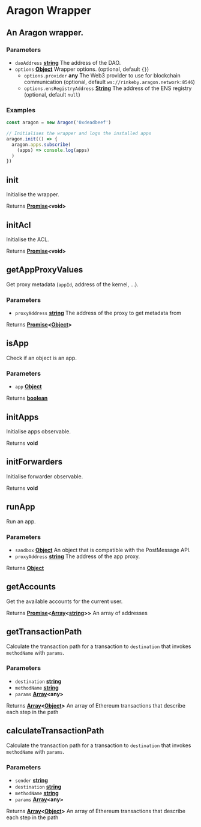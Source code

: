 # Aragon Wrapper

## An Aragon wrapper.

### **Parameters**

-   `daoAddress` **[string](https://developer.mozilla.org/docs/Web/JavaScript/Reference/Global_Objects/String)** The address of the DAO.
-   `options` **[Object](https://developer.mozilla.org/docs/Web/JavaScript/Reference/Global_Objects/Object)** Wrapper options. (optional, default `{}`)
    -   `options.provider` **any** The Web3 provider to use for blockchain communication (optional, default `ws://rinkeby.aragon.network:8546`)
    -   `options.ensRegistryAddress` **[String](https://developer.mozilla.org/docs/Web/JavaScript/Reference/Global_Objects/String)** The address of the ENS registry (optional, default `null`)

### **Examples**

```javascript
const aragon = new Aragon('0xdeadbeef')

// Initialises the wrapper and logs the installed apps
aragon.init(() => {
  aragon.apps.subscribe(
    (apps) => console.log(apps)
  )
})
```

## init

Initialise the wrapper.

Returns **[Promise](https://developer.mozilla.org/docs/Web/JavaScript/Reference/Global_Objects/Promise)&lt;void>**

## initAcl

Initialise the ACL.

Returns **[Promise](https://developer.mozilla.org/docs/Web/JavaScript/Reference/Global_Objects/Promise)&lt;void>**

## getAppProxyValues

Get proxy metadata (`appId`, address of the kernel, ...).

### **Parameters**

-   `proxyAddress` **[string](https://developer.mozilla.org/docs/Web/JavaScript/Reference/Global_Objects/String)** The address of the proxy to get metadata from

Returns **[Promise](https://developer.mozilla.org/docs/Web/JavaScript/Reference/Global_Objects/Promise)&lt;[Object](https://developer.mozilla.org/docs/Web/JavaScript/Reference/Global_Objects/Object)>**

## isApp

Check if an object is an app.

### **Parameters**

-   `app` **[Object](https://developer.mozilla.org/docs/Web/JavaScript/Reference/Global_Objects/Object)**

Returns **[boolean](https://developer.mozilla.org/docs/Web/JavaScript/Reference/Global_Objects/Boolean)**

## initApps

Initialise apps observable.

Returns **void**

## initForwarders

Initialise forwarder observable.

Returns **void**

## runApp

Run an app.

### **Parameters**

-   `sandbox` **[Object](https://developer.mozilla.org/docs/Web/JavaScript/Reference/Global_Objects/Object)** An object that is compatible with the PostMessage API.
-   `proxyAddress` **[string](https://developer.mozilla.org/docs/Web/JavaScript/Reference/Global_Objects/String)** The address of the app proxy.

Returns **[Object](https://developer.mozilla.org/docs/Web/JavaScript/Reference/Global_Objects/Object)**

## getAccounts

Get the available accounts for the current user.

Returns **[Promise](https://developer.mozilla.org/docs/Web/JavaScript/Reference/Global_Objects/Promise)&lt;[Array](https://developer.mozilla.org/docs/Web/JavaScript/Reference/Global_Objects/Array)&lt;[string](https://developer.mozilla.org/docs/Web/JavaScript/Reference/Global_Objects/String)>>** An array of addresses

## getTransactionPath

Calculate the transaction path for a transaction to `destination`
that invokes `methodName` with `params`.

### **Parameters**

-   `destination` **[string](https://developer.mozilla.org/docs/Web/JavaScript/Reference/Global_Objects/String)**
-   `methodName` **[string](https://developer.mozilla.org/docs/Web/JavaScript/Reference/Global_Objects/String)**
-   `params` **[Array](https://developer.mozilla.org/docs/Web/JavaScript/Reference/Global_Objects/Array)&lt;any>**

Returns **[Array](https://developer.mozilla.org/docs/Web/JavaScript/Reference/Global_Objects/Array)&lt;[Object](https://developer.mozilla.org/docs/Web/JavaScript/Reference/Global_Objects/Object)>** An array of Ethereum transactions that describe each step in the path

## calculateTransactionPath

Calculate the transaction path for a transaction to `destination`
that invokes `methodName` with `params`.

### **Parameters**

-   `sender` **[string](https://developer.mozilla.org/docs/Web/JavaScript/Reference/Global_Objects/String)**
-   `destination` **[string](https://developer.mozilla.org/docs/Web/JavaScript/Reference/Global_Objects/String)**
-   `methodName` **[string](https://developer.mozilla.org/docs/Web/JavaScript/Reference/Global_Objects/String)**
-   `params` **[Array](https://developer.mozilla.org/docs/Web/JavaScript/Reference/Global_Objects/Array)&lt;any>**

Returns **[Array](https://developer.mozilla.org/docs/Web/JavaScript/Reference/Global_Objects/Array)&lt;[Object](https://developer.mozilla.org/docs/Web/JavaScript/Reference/Global_Objects/Object)>** An array of Ethereum transactions that describe each step in the path
